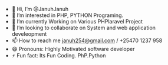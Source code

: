 - 👋 Hi, I’m @JanuhJanuh
- 👀 I’m interested in PHP, PYTHON Programing.
- 🌱 I’m currently Working on Various PHPlaravel Project
- 💞️ I’m looking to collaborate on System and web application develeopment
- 📫 How to reach me januh254@gmail.com  / +25470 1237 958
- 😄 Pronouns: Highly Motivated software developer 
- ⚡ Fun fact: Its Fun Coding.  PhP.Python

<!---
Januh  is a ✨ special ✨ repository because its `README.md` (this file) appears on your GitHub profile.
You can click the Preview link to take a look at your changes.
--->
